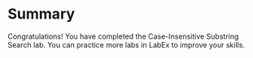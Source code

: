 # Summary

Congratulations! You have completed the Case-Insensitive Substring Search lab. You can practice more labs in LabEx to improve your skills.
